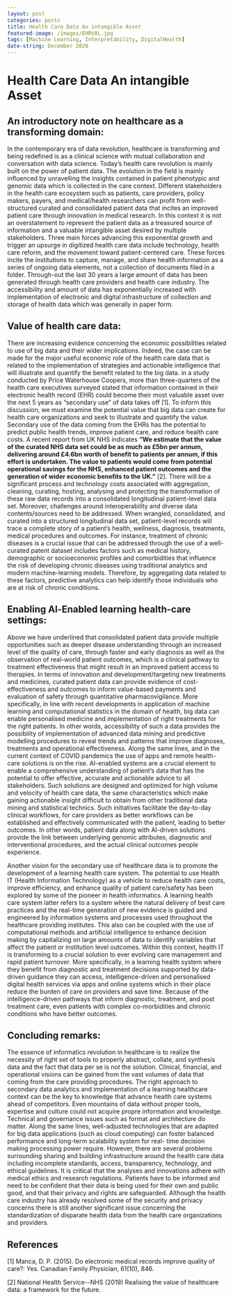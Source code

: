 ```yaml
---
layout: post
categories: posts
title: Health Care Data An intangible Asset 
featured-image: /images/EHRVAL.jpg
tags: [Machine Learning, Interpretability, DigitalHealth]
date-string: December 2020
---
```

# Health Care Data An intangible Asset 

## An introductory note on healthcare as a transforming domain:

In the contemporary era of data revolution, healthcare is transforming and being redefined is as a clinical science with mutual collaboration and conversation with data science. Today’s health care revolution is mainly built on the power of patient data. The evolution in the field is mainly influenced by unravelling the insights contained in patient phenotypic and genomic data which is collected in the care context. Different stakeholders in the health care ecosystem such as patients, care providers, policy makers, payers, and medical/health researchers can profit from well-structured curated and consolidated patient data that incites an improved patient care through innovation in medical research. In this context it is not an overstatement to represent the patient data as a treasured source of information and a valuable intangible asset desired by multiple stakeholders. Three main forces advancing this exponential growth and trigger an upsurge in digitized health care data include technology, health care reform, and the movement toward patient-centered care. These forces incite the institutions to capture, manage, and share health information as a series of ongoing data elements, not a collection of documents filed in a folder. Through-out the last 30 years a large amount of data has been generated through health care providers and health care industry. The accessibility and amount of data has exponentially increased with implementation of electronic and digital infrastructure of collection and storage of health data which was generally in paper form. 


## Value of health care data:

There are increasing evidence concerning the economic possibilities related to use of big data and their wider implications. Indeed, the case can be made for the major useful economic role of the health care data that is related to the implementation of strategies and actionable intelligence that will illustrate and quantify the benefit related to the big data. in a study conducted by Price Waterhouse Coopers, more than three-quarters of the health care executives surveyed stated that information contained in their electronic health record (EHR) could become their most valuable asset over the next 5 years as “secondary use” of data takes off [1]. To inform this discussion, we must examine the potential value that big data can create for health care organizations and seek to illustrate and quantify the value. Secondary use of the data coming from the EHRs has the potential to predict public health trends, improve patient care, and reduce health care costs. A recent report from UK NHS indicates **“We estimate that the value of the curated NHS data set could be as much as £5bn per annum, delivering around £4.6bn worth of benefit to patients per annum, if this effort is undertaken. The value to patients would come from potential operational savings for the NHS, enhanced patient outcomes and the generation of wider economic benefits to the UK.”** [2]. There will be a significant process and technology costs associated with aggregation, cleaning, curating, hosting, analysing and protecting the transformation of these raw data records into a consolidated longitudinal patient-level data set. Moreover, challenges around interoperability and diverse data contents/sources need to be addressed. When wrangled, consolidated, and curated into a structured longitudinal data set, patient-level records will trace a complete story of a patient’s health, wellness, diagnosis, treatments, medical procedures and outcomes. For instance, treatment of chronic diseases is a crucial issue that can be addressed through the use of a well-curated patent dataset includes factors such as medical history, demographic or socioeconomic profiles and comorbidities that influence the risk of developing chronic diseases using traditional analytics and modern machine-learning models. Therefore, by aggregating data related to these factors, predictive analytics can help identify those individuals who are at risk of chronic conditions. 

## Enabling Al-Enabled learning health-care settings:

Above we have underlined that consolidated patient data provide multiple opportunities such as deeper disease understanding through an increased level of the quality of care, through faster and early diagnosis as well as the observation of real-world patient outcomes, which is a clinical pathway to treatment effectiveness that might result in an improved patient access to therapies. In terms of innovation and development/targeting new treatments and medicines, curated patient data can provide evidence of cost-effectiveness and outcomes to inform value-based payments and evaluation of safety through quantitative pharmacovigilance. 
More specifically, in line with recent developments in application of machine learning and computational statistics in the domain of health, big data can enable personalised medicine and implementation of right treatments for the right patients. In other words, accessibility of such a data provides the possibility of implementation of advanced data mining and predictive modelling procedures to reveal trends and patterns that improve diagnoses, treatments and operational effectiveness. Along the same lines, and in the current context of COVID pandemics the use of apps and remote health-care solutions is on the rise. AI-enabled systems are a crucial element to enable a comprehensive understanding of patient’s data that has the potential to offer effective, accurate and actionable advice to all stakeholders. Such solutions are designed and optimized for high volume and velocity of health care data, the same characteristics which make gaining actionable insight difficult to obtain from other traditional data mining and statistical technics.  Such initiatives facilitate the day-to-day clinical workflows, for care providers as better workflows can be established and effectively communicated with the patient, leading to better outcomes. In other words, patient data along with AI-driven solutions provide the link between underlying genomic attributes, diagnostic and interventional procedures, and the actual clinical outcomes people experience.

Another vision for the secondary use of healthcare data is to promote the development of a learning health care system. The potential to use Health IT (Health Information Technology) as a vehicle to reduce health care costs, improve efficiency, and enhance quality of patient care/safety has been explored by some of the pioneer in health informatics.  A learning health care system latter refers to a system where the natural delivery of best care practices and the real-time generation of new evidence is guided and engineered by information systems and processes used throughout the healthcare providing institutes. This also can be coupled with the use of computational methods and artificial intelligence to enhance decision making by capitalizing on large amounts of data to identify variables that affect the patient or institution level outcomes. Within this context, health IT is transforming to a crucial solution to ever evolving care management and rapid patient turnover. More specifically, in a learning health system where they benefit from diagnostic and treatment decisions supported by data-driven guidance they can access, intelligence-driven and personalised digital health services via apps and online systems which in their place reduce the burden of care on providers and save time. Because of the intelligence-driven pathways that inform diagnostic, treatment, and post treatment care, even patients with complex co-morbidities and chronic conditions who have better outcomes.

## Concluding remarks:

The essence of informatics revolution in healthcare is to realize the necessity of right set of tools to properly abstract, collate, and synthesis data and the fact that data per se is not the solution. Clinical, financial, and operational visions can be gained from the vast volumes of data that coming from the care providing procedures. The right approach to secondary data analytics and implementation of a learning healthcare context can be the key to knowledge that advance health care systems ahead of competitors. Even mountains of data without proper tools, expertise and culture could not acquire propre information and knowledge. Technical and governance issues such as format and architecture do matter. Along the same lines, well-adjusted technologies that are adapted for big data applications (such as cloud computing) can foster balanced performance and long-term scalability system for real- time decision making processing power require. However, there are several problems surrounding sharing and building infrastructure around the health care data including incomplete standards, access, transparency, technology, and ethical guidelines. It is critical that the analyses and innovations adhere with medical ethics and research regulations. Patients have to be informed and need to be confident that their data is being used for their own and public good, and that their privacy and rights are safeguarded. Although the health care industry has already resolved some of the security and privacy concerns there is still another significant issue concerning the standardization of disparate health data from the health care organizations and providers. 


## References

[1] Manca, D. P. (2015). Do electronic medical records improve quality of care?: Yes. Canadian Family Physician, 61(10), 846.

[2] National Health Service--NHS (2019) Realising the value of healthcare data: a framework for the future.
